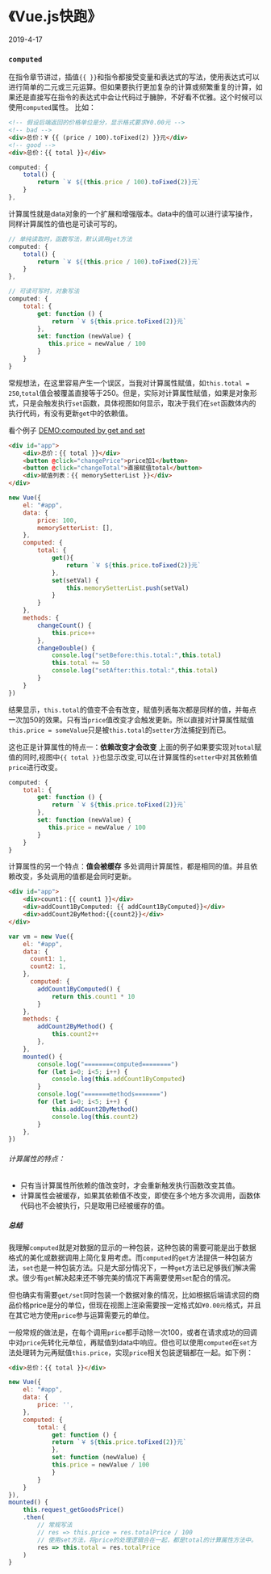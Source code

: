 # 《Vue.js快跑》
2019-4-17

### `computed`
在指令章节讲过，插值`{{ }}`和指令都接受变量和表达式的写法，使用表达式可以进行简单的二元或三元运算。但如果要执行更加复杂的计算或频繁重复的计算，如果还是直接写在指令的表达式中会让代码过于臃肿，不好看不优雅。这个时候可以使用`computed`属性。
比如：
```html
<!-- 假设后端返回的价格单位是分，显示格式要求¥0.00元 -->
<!-- bad -->
<div>总价：¥ {{ (price / 100).toFixed(2) }}元</div>
<!-- good -->
<div>总价：{{ total }}</div>
```
```js
computed: {
    total() {
        return `￥ ${(this.price / 100).toFixed(2)}元`
    }
},
```
计算属性就是data对象的一个扩展和增强版本。data中的值可以进行读写操作，同样计算属性的值也是可读可写的。
```js
// 单纯读取时，函数写法，默认调用get方法
computed: {
    total() {
        return `￥ ${(this.price / 100).toFixed(2)}元`
    }
},

// 可读可写时，对象写法
computed: {
    total: {
        get: function () {
            return `￥ ${this.price.toFixed(2)}元`
        }, 
        set: function (newValue) {
           this.price = newValue / 100
        }
    }
}
```
常规想法，在这里容易产生一个误区，当我对计算属性赋值，如`this.total = 250`,`total`值会被覆盖直接等于250。但是，实际对计算属性赋值，如果是对象形式，只是会触发执行`set`函数，具体视图如何显示，取决于我们在`set`函数体内的执行代码，有没有更新`get`中的依赖值。

看个例子
[DEMO:computed by get and set](https://jsrun.net/85XKp/edit)
```html
<div id="app">
    <div>总价：{{ total }}</div>
    <button @click="changePrice">price加1</button>
    <button @click="changeTotal">直接赋值total</button>
    <div>赋值列表：{{ memorySetterList }}</div>
</div>
```
```js
new Vue({
    el: "#app",
    data: {
        price: 100,
        memorySetterList: [],
    },
    computed: {
        total: {
            get(){
                return `￥ ${this.price.toFixed(2)}元`
            },
            set(setVal) {
                this.memorySetterList.push(setVal)
            }
        }
    },
    methods: {
        changeCount() {
            this.price++
        },
        changeDouble() {
            console.log("setBefore:this.total:",this.total)
            this.total += 50
            console.log("setAfter:this.total:",this.total)
        }
    }
})
```
结果显示，`this.total`的值变不会有改变，赋值列表每次都是同样的值，并每点一次加50的效果。只有当`price`值改变才会触发更新。所以直接对计算属性赋值`this.price = someValue`只是被`this.total`的`setter`方法捕捉到而已。

这也正是计算属性的特点一：**依赖改变才会改变**
上面的例子如果要实现对`total`赋值的同时,视图中`{{ total }}`也显示改变,可以在计算属性的`setter`中对其依赖值`price`进行改变。
```js
computed: {
    total: {
        get: function () {
            return `￥ ${this.price.toFixed(2)}元`
        }, 
        set: function (newValue) {
           this.price = newValue / 100
        }
    }
}
```
计算属性的另一个特点：**值会被缓存**
多处调用计算属性，都是相同的值。并且依赖改变，多处调用的值都是会同时更新。
```html
<div id="app">
    <div>count1：{{ count1 }}</div>
    <div>addCount1ByComputed: {{ addCount1ByComputed}}</div>
    <div>addCount2ByMethod:{{count2}}</div>
</div>
```
```js
var vm = new Vue({
    el: "#app",
    data: {
      count1: 1,
      count2: 1,
    },
      computed: {
        addCount1ByComputed() {
            return this.count1 * 10
        }
    },
    methods: {
        addCount2ByMethod() {
            this.count2++
        },
    },
    mounted() {
        console.log("========computed========")
        for (let i=0; i<5; i++) {
            console.log(this.addCount1ByComputed)
        }
        console.log("=======methods=======")
        for (let i=0; i<5; i++) {
            this.addCount2ByMethod()
            console.log(this.count2)
        }
    },
})
```

###### 计算属性的特点：
- 只有当计算属性所依赖的值改变时，才会重新触发执行函数改变其值。
- 计算属性会被缓存，如果其依赖值不改变，即使在多个地方多次调用，函数体代码也不会被执行，只是取用已经被缓存的值。


##### 总结
我理解`computed`就是对数据的显示的一种包装，这种包装的需要可能是出于数据格式的美化或数据调用上简化复用考虑。而`computed`的`get`方法提供一种包装方法，`set`也是一种包装方法。只是大部分情况下，一种`get`方法已足够我们解决需求。很少有`get`解决起来还不够完美的情况下再需要使用`set`配合的情况。

但也确实有需要`get/set`同时包装一个数据对象的情况，比如根据后端请求回的商品价格price是分的单位，但现在视图上渲染需要按一定格式如`¥0.00元`格式，并且在其它地方使用`price`参与运算需要元的单位。

一般常规的做法是，在每个调用`price`都手动除一次100，或者在请求成功的回调中对`price`先转化元单位，再赋值到data中响应。但也可以使用`computed`在`set`方法处理转为元再赋值`this.price`，实现`price`相关包装逻辑都在一起。如下例：

```html
<div>总价：{{ total }}</div>
```
```js
new Vue({
    el: "#app",
    data: {
        price: '',
    },
    computed: {
        total: {
            get: function () {
            return `￥ ${this.price.toFixed(2)}元`
            }, 
            set: function (newValue) {
            this.price = newValue / 100
            } 
        }
    }
}),
mounted() {
    this.request_getGoodsPrice()
    .then(
        // 常规写法
        // res => this.price = res.totalPrice / 100
        // 使用set方法，将price的处理逻辑合在一起，都是total的计算属性方法中。
        res => this.total = res.totalPrice
    )
}
```